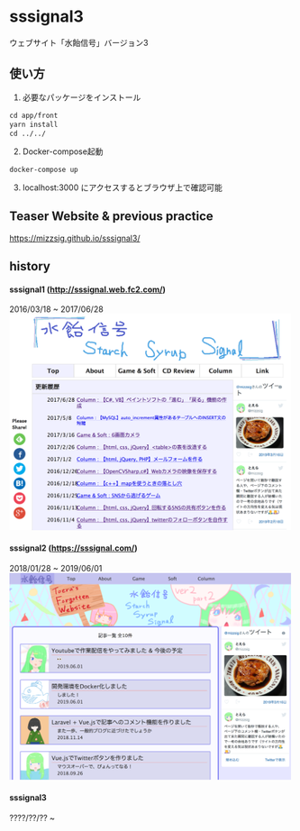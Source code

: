 # sssignal3
ウェブサイト「水飴信号」バージョン3

## 使い方
1. 必要なパッケージをインストール
```
cd app/front
yarn install
cd ../../
```
2. Docker-compose起動
```
docker-compose up
```
3. localhost:3000 にアクセスするとブラウザ上で確認可能

## Teaser Website & previous practice
https://mizzsig.github.io/sssignal3/

## history
#### sssignal1 (http://sssignal.web.fc2.com/)
2016/03/18 ~ 2017/06/28 \
<img src="https://raw.githubusercontent.com/mizzsig/images/master/screenshot/sssignal_ver1.png" width="500">
#### sssignal2 (https://sssignal.com/)
2018/01/28 ~ 2019/06/01 \
<img src="https://raw.githubusercontent.com/mizzsig/images/master/screenshot/sssignal_ver2.png" width="500">
#### sssignal3
????/??/?? ~
